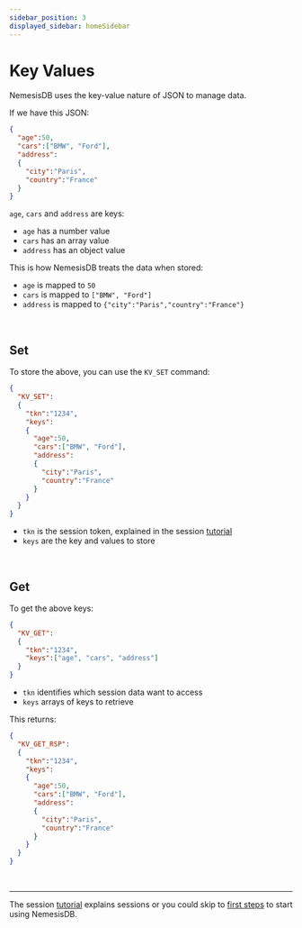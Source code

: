 ```yaml
---
sidebar_position: 3
displayed_sidebar: homeSidebar
---
```


# Key Values
NemesisDB uses the key-value nature of JSON to manage data.

If we have this JSON:

```json
{
  "age":50,
  "cars":["BMW", "Ford"],
  "address":
  {
    "city":"Paris",
    "country":"France"
  }
}
```

`age`, `cars` and `address` are keys:

- `age` has a number value
- `cars` has an array value 
- `address` has an object value


This is how NemesisDB treats the data when stored:

- `age` is mapped to `50`
- `cars` is mapped to `["BMW", "Ford"]`
- `address` is mapped to `{"city":"Paris","country":"France"}`


<br/>

## Set

To store the above, you can use the `KV_SET` command:

```json
{
  "KV_SET":
  {
    "tkn":"1234",
    "keys":
    {
      "age":50,
      "cars":["BMW", "Ford"],
      "address":
      {
        "city":"Paris",
        "country":"France"
      }
    }
  }
}
```

- `tkn` is the session token, explained in the session [tutorial](../tutorials/sessions/what-is-a-session#session-token)
- `keys` are the key and values to store

<br/>

## Get
To get the above keys:

```json
{
  "KV_GET":
  {
    "tkn":"1234",
    "keys":["age", "cars", "address"]
  }
}
```

- `tkn` identifies which session data want to access
- `keys` arrays of keys to retrieve

This returns:

```json
{
  "KV_GET_RSP":
  {
    "tkn":"1234",
    "keys":
    {
      "age":50,
      "cars":["BMW", "Ford"],
      "address":
      {
        "city":"Paris",
        "country":"France"
      }
    }
  }
}
```

<br/>
<hr/>

The session [tutorial](../tutorials/sessions/what-is-a-session#session-token) explains sessions or you could skip to [first steps](../tutorials/first-steps/setup) to start using NemesisDB.
